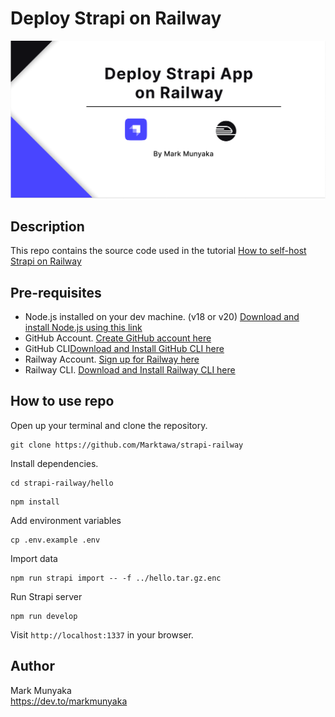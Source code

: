 
# Deploy Strapi on Railway

![cover](/docs/cover.png)

## Description

This repo contains the source code used in the tutorial [How to self-host Strapi on Railway](https://dev.to/markmunyaka)

## Pre-requisites

- Node.js installed on your dev machine. (v18 or v20) [Download and install Node.js using this link](https://nodejs.org/en/download)
- GitHub Account. [Create GitHub account here](https://github.com/join)
- GitHub CLI[Download and Install GitHub CLI here](https://cli.github.com)
- Railway Account. [Sign up for Railway here](https://railway.com/login)
- Railway CLI. [Download and Install Railway CLI here](https://github.com/railwayapp/cli)

## How to use repo

Open up your terminal and clone the repository.
```shell
git clone https://github.com/Marktawa/strapi-railway
```

Install dependencies.
```shell
cd strapi-railway/hello
```

```shell
npm install
```

Add environment variables
```shell
cp .env.example .env
```

Import data
```shell
npm run strapi import -- -f ../hello.tar.gz.enc
```

Run Strapi server
```shell
npm run develop
```

Visit `http://localhost:1337` in your browser.

## Author

Mark Munyaka  
https://dev.to/markmunyaka